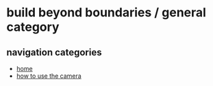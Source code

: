 # build beyond boundaries / general category

## navigation categories
* [home](/)
* [how to use the camera](/general/camera)